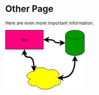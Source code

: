 # Other Page

Here are even more important information.

![Here should be a picture](docs/diff-example.png)
